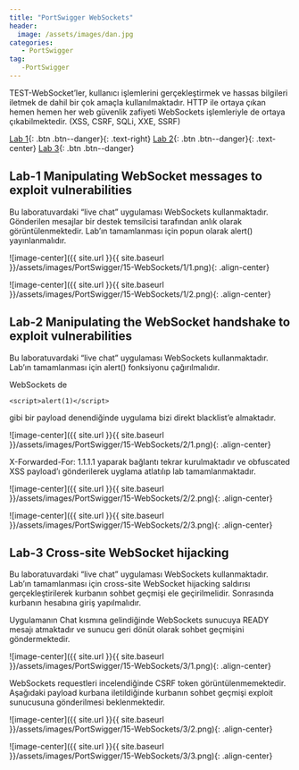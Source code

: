 ```yaml
---
title: "PortSwigger WebSockets" 
header:
  image: /assets/images/dan.jpg
categories:
   - PortSwigger
tag:
   -PortSwigger   
---
```


TEST-WebSocket’ler, kullanıcı işlemlerini gerçekleştirmek ve hassas bilgileri iletmek de dahil bir çok amaçla kullanılmaktadır. HTTP ile ortaya çıkan hemen hemen her web güvenlik zafiyeti WebSockets işlemleriyle de ortaya çıkabilmektedir. (XSS, CSRF, SQLi, XXE, SSRF)


[Lab  1](#lab-1-manipulating-websocket-messages-to-exploit-vulnerabilities){: .btn .btn--danger}{: .text-right}  [Lab 2](#lab-2-manipulating-the-websocket-handshake-to-exploit-vulnerabilities){: .btn .btn--danger}{: .text-center} [Lab 3](#lab-3-cross-site-websocket-hijacking){: .btn .btn--danger} 


## Lab-1 Manipulating WebSocket messages to exploit vulnerabilities

Bu laboratuvardaki “live chat” uygulaması WebSockets kullanmaktadır. Gönderilen mesajlar bir destek temsilcisi tarafından anlık olarak görüntülenmektedir. Lab’ın tamamlanması için popun olarak alert() yayınlanmalıdır.

![image-center]({{ site.url }}{{ site.baseurl }}/assets/images/PortSwigger/15-WebSockets/1/1.png){: .align-center}

![image-center]({{ site.url }}{{ site.baseurl }}/assets/images/PortSwigger/15-WebSockets/1/2.png){: .align-center}


## Lab-2 Manipulating the WebSocket handshake to exploit vulnerabilities

Bu laboratuvardaki “live chat” uygulaması WebSockets kullanmaktadır.  Lab’ın tamamlanması için alert() fonksiyonu çağırılmalıdır.

WebSockets de 
```
<script>alert(1)</script>
```
gibi bir payload denendiğinde uygulama bizi direkt blacklist’e almaktadır.

![image-center]({{ site.url }}{{ site.baseurl }}/assets/images/PortSwigger/15-WebSockets/2/1.png){: .align-center}

X-Forwarded-For: 1.1.1.1 yaparak bağlantı tekrar kurulmaktadır ve obfuscated XSS payload’ı gönderilerek uyglama atlatılıp lab tamamlanmaktadır.

![image-center]({{ site.url }}{{ site.baseurl }}/assets/images/PortSwigger/15-WebSockets/2/2.png){: .align-center}

![image-center]({{ site.url }}{{ site.baseurl }}/assets/images/PortSwigger/15-WebSockets/2/3.png){: .align-center}

## Lab-3 Cross-site WebSocket hijacking

Bu laboratuvardaki “live chat” uygulaması WebSockets kullanmaktadır. Lab’ın tamamlanması için cross-site WebSocket hijacking saldırısı gerçekleştirilerek kurbanın sohbet geçmişi ele geçirilmelidir. Sonrasında kurbanın hesabına giriş yapılmalıdır.

Uygulamanın Chat kısmına gelindiğinde WebSockets sunucuya READY mesajı atmaktadır ve sunucu geri dönüt olarak sohbet geçmişini göndermektedir.

![image-center]({{ site.url }}{{ site.baseurl }}/assets/images/PortSwigger/15-WebSockets/3/1.png){: .align-center}

WebSockets requestleri incelendiğinde CSRF token görüntülenmemektedir. Aşağıdaki payload kurbana iletildiğinde kurbanın sohbet geçmişi exploit sunucusuna gönderilmesi beklenmektedir.

![image-center]({{ site.url }}{{ site.baseurl }}/assets/images/PortSwigger/15-WebSockets/3/2.png){: .align-center}

![image-center]({{ site.url }}{{ site.baseurl }}/assets/images/PortSwigger/15-WebSockets/3/3.png){: .align-center}


